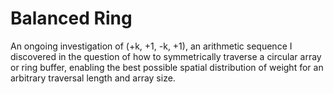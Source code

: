 # Balanced Ring

An ongoing investigation of (+k, +1, -k, +1), an arithmetic sequence I discovered in the question of how to symmetrically traverse a circular array or ring buffer, enabling the best possible spatial distribution of weight for an arbitrary traversal length and array size.